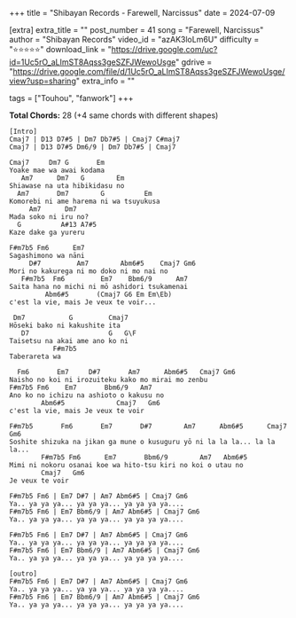 +++
title = "Shibayan Records - Farewell, Narcissus"
date = 2024-07-09

[extra]
extra_title = ""
post_number = 41
song = "Farewell, Narcissus"
author = "Shibayan Records"
video_id = "azAK3loLm6U"
difficulty = "⭐⭐⭐⭐⭐"
download_link = "https://drive.google.com/uc?id=1Uc5rO_aLImST8Aqss3geSZFJWewoUsge"
gdrive = "https://drive.google.com/file/d/1Uc5rO_aLImST8Aqss3geSZFJWewoUsge/view?usp=sharing"
extra_info = ""

tags = ["Touhou", "fanwork"]
+++

**Total Chords:** 28 (+4 same chords with different shapes) <br/>

```
[Intro]
Cmaj7 | D13 D7#5 | Dm7 Db7#5 | Cmaj7 C#maj7
Cmaj7 | D13 D7#5 Dm6/9 | Dm7 Db7#5 | Cmaj7

Cmaj7     Dm7 G       Em
Yoake mae wa awai kodama
   Am7      Dm7   G        Em
Shiawase na uta hibikidasu no
  Am7       Dm7        G          Em
Komorebi ni ame harema ni wa tsuyukusa
     Am7      Dm7
Mada soko ni iru no?
  G          A#13 A7#5
Kaze dake ga yureru

F#m7b5 Fm6      Em7
Sagashimono wa nāni
     D#7         Am7        Abm6#5    Cmaj7 Gm6
Mori no kakurega ni mo doko ni mo nai no
   F#m7b5  Fm6         Em7    Bbm6/9      Am7
Saita hana no michi ni mō ashidori tsukamenai
         Abm6#5       (Cmaj7 G6 Em Em\Eb)
c'est la vie, mais Je veux te voir...

 Dm7           G         Cmaj7
Hōseki bako ni kakushite ita
   D7                    G   G\F
Taisetsu na akai ame ano ko ni
           F#m7b5
Taberareta wa

  Fm6       Em7     D#7       Am7      Abm6#5   Cmaj7 Gm6
Naisho no koi ni irozuiteku kako mo mirai mo zenbu
F#m7b5 Fm6    Em7       Bbm6/9   Am7
Ano ko no ichizu na ashioto o kakusu no
        Abm6#5             Cmaj7   Gm6
c'est la vie, mais Je veux te voir

F#m7b5       Fm6       Em7       D#7        Am7      Abm6#5      Cmaj7  Gm6
Soshite shizuka na jikan ga mune o kusuguru yō ni la la la... la la la...
        F#m7b5 Fm6      Em7       Bbm6/9        Am7   Abm6#5
Mimi ni nokoru osanai koe wa hito-tsu kiri no koi o utau no
        Cmaj7   Gm6
Je veux te voir

F#m7b5 Fm6 | Em7 D#7 | Am7 Abm6#5 | Cmaj7 Gm6
Ya.. ya ya ya... ya ya ya... ya ya ya ya....
F#m7b5 Fm6 | Em7 Bbm6/9 | Am7 Abm6#5 | Cmaj7 Gm6
Ya.. ya ya ya... ya ya ya... ya ya ya ya....

F#m7b5 Fm6 | Em7 D#7 | Am7 Abm6#5 | Cmaj7 Gm6
Ya.. ya ya ya... ya ya ya... ya ya ya ya....
F#m7b5 Fm6 | Em7 Bbm6/9 | Am7 Abm6#5 | Cmaj7 Gm6
Ya.. ya ya ya... ya ya ya... ya ya ya ya....

[outro]
F#m7b5 Fm6 | Em7 D#7 | Am7 Abm6#5 | Cmaj7 Gm6
Ya.. ya ya ya... ya ya ya... ya ya ya ya....
F#m7b5 Fm6 | Em7 Bbm6/9 | Am7 Abm6#5 | Cmaj7 Gm6
Ya.. ya ya ya... ya ya ya... ya ya ya ya....
```
